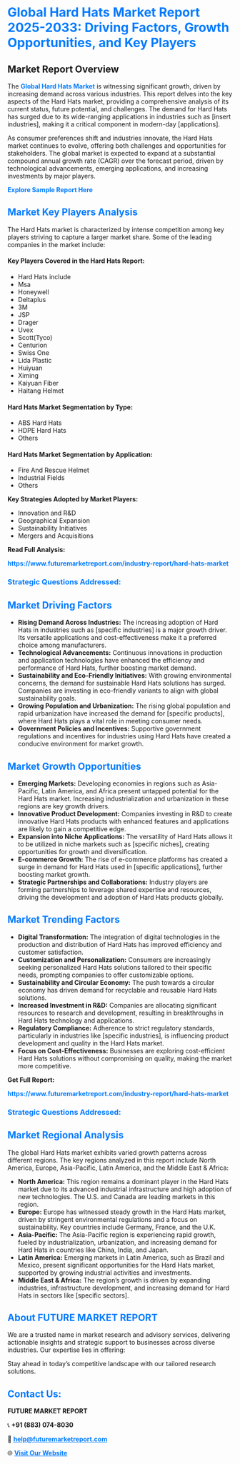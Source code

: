 <h1 style="color: #007BFF;">Global Hard Hats Market Report 2025-2033: Driving Factors, Growth Opportunities, and Key Players</h1>

<section id="overview">
<h2>Market Report Overview</h2>
<p>The <a href="https://www.futuremarketreport.com/industry-report/hard-hats-market" style="color: #007BFF; text-decoration: none;"><strong>Global Hard Hats Market</strong></a> is witnessing significant growth, driven by increasing demand across various industries. This report delves into the key aspects of the Hard Hats market, providing a comprehensive analysis of its current status, future potential, and challenges. The demand for Hard Hats has surged due to its wide-ranging applications in industries such as [insert industries], making it a critical component in modern-day [applications].</p>
<p>As consumer preferences shift and industries innovate, the Hard Hats market continues to evolve, offering both challenges and opportunities for stakeholders. The global market is expected to expand at a substantial compound annual growth rate (CAGR) over the forecast period, driven by technological advancements, emerging applications, and increasing investments by major players.</p>
</section>

<section id="overview">
<p><a href="https://www.futuremarketreport.com/request-sample/reportId=98612" style="color: #007BFF; text-decoration: none;"><strong>Explore Sample Report Here</strong></a></p>
</section>

<section id="key-players">
<h2 style="color: #007BFF;">Market Key Players Analysis</h2>
<p>The Hard Hats market is characterized by intense competition among key players striving to capture a larger market share. Some of the leading companies in the market include:</p>
<h4>Key Players Covered in the Hard Hats Report:</h4>
<ul><li>Hard Hats include</li><li>Msa</li><li>Honeywell</li><li>Deltaplus</li><li>3M</li><li>JSP</li><li>Drager</li><li>Uvex</li><li>Scott(Tyco)</li><li>Centurion</li><li>Swiss One</li><li>Lida Plastic</li><li>Huiyuan</li><li>Ximing</li><li>Kaiyuan Fiber</li><li>Haitang Helmet</li></ul>
<h4>Hard Hats Market Segmentation by Type:</h4>
<ul><li>ABS Hard Hats</li><li>HDPE Hard Hats</li><li>Others</li></ul>

<h4>Hard Hats Market Segmentation by Application:</h4>
<ul><li>Fire And Rescue Helmet</li><li>Industrial Fields</li><li>Others</li></ul>
<p><strong>Key Strategies Adopted by Market Players:</strong></p>
<ul>
<li>Innovation and R&D</li>
<li>Geographical Expansion</li>
<li>Sustainability Initiatives</li>
<li>Mergers and Acquisitions</li>
</ul>
</section>

<section>
<p><strong>Read Full Analysis: </strong></p><a href="https://www.futuremarketreport.com/industry-report/hard-hats-market" style="color: #007BFF; text-decoration: none;"><strong>https://www.futuremarketreport.com/industry-report/hard-hats-market</strong></a>
<h3 style="color: #007BFF;">Strategic Questions Addressed:</h3>
</section>

<section id="driving-factors">
<h2 style="color: #007BFF;">Market Driving Factors</h2>
<ul>
<li><strong>Rising Demand Across Industries:</strong> The increasing adoption of Hard Hats in industries such as [specific industries] is a major growth driver. Its versatile applications and cost-effectiveness make it a preferred choice among manufacturers.</li>
<li><strong>Technological Advancements:</strong> Continuous innovations in production and application technologies have enhanced the efficiency and performance of Hard Hats, further boosting market demand.</li>
<li><strong>Sustainability and Eco-Friendly Initiatives:</strong> With growing environmental concerns, the demand for sustainable Hard Hats solutions has surged. Companies are investing in eco-friendly variants to align with global sustainability goals.</li>
<li><strong>Growing Population and Urbanization:</strong> The rising global population and rapid urbanization have increased the demand for [specific products], where Hard Hats plays a vital role in meeting consumer needs.</li>
<li><strong>Government Policies and Incentives:</strong> Supportive government regulations and incentives for industries using Hard Hats have created a conducive environment for market growth.</li>
</ul>
</section>

<section id="growth-opportunities">
<h2 style="color: #007BFF;">Market Growth Opportunities</h2>
<ul>
<li><strong>Emerging Markets:</strong> Developing economies in regions such as Asia-Pacific, Latin America, and Africa present untapped potential for the Hard Hats market. Increasing industrialization and urbanization in these regions are key growth drivers.</li>
<li><strong>Innovative Product Development:</strong> Companies investing in R&D to create innovative Hard Hats products with enhanced features and applications are likely to gain a competitive edge.</li>
<li><strong>Expansion into Niche Applications:</strong> The versatility of Hard Hats allows it to be utilized in niche markets such as [specific niches], creating opportunities for growth and diversification.</li>
<li><strong>E-commerce Growth:</strong> The rise of e-commerce platforms has created a surge in demand for Hard Hats used in [specific applications], further boosting market growth.</li>
<li><strong>Strategic Partnerships and Collaborations:</strong> Industry players are forming partnerships to leverage shared expertise and resources, driving the development and adoption of Hard Hats products globally.</li>
</ul>
</section>

<section id="trending-factors">
<h2 style="color: #007BFF;">Market Trending Factors</h2>
<ul>
<li><strong>Digital Transformation:</strong> The integration of digital technologies in the production and distribution of Hard Hats has improved efficiency and customer satisfaction.</li>
<li><strong>Customization and Personalization:</strong> Consumers are increasingly seeking personalized Hard Hats solutions tailored to their specific needs, prompting companies to offer customizable options.</li>
<li><strong>Sustainability and Circular Economy:</strong> The push towards a circular economy has driven demand for recyclable and reusable Hard Hats solutions.</li>
<li><strong>Increased Investment in R&D:</strong> Companies are allocating significant resources to research and development, resulting in breakthroughs in Hard Hats technology and applications.</li>
<li><strong>Regulatory Compliance:</strong> Adherence to strict regulatory standards, particularly in industries like [specific industries], is influencing product development and quality in the Hard Hats market.</li>
<li><strong>Focus on Cost-Effectiveness:</strong> Businesses are exploring cost-efficient Hard Hats solutions without compromising on quality, making the market more competitive.</li>
</ul>
</section>

<section>
<p><strong>Get Full Report: </strong></p><a href="https://www.futuremarketreport.com/industry-report/hard-hats-market" style="color: #007BFF; text-decoration: none;"><strong>https://www.futuremarketreport.com/industry-report/hard-hats-market</strong></a>
<h3 style="color: #007BFF;">Strategic Questions Addressed:</h3>
</section>


<section id="regional-analysis">
<h2 style="color: #007BFF;">Market Regional Analysis</h2>
<p>The global Hard Hats market exhibits varied growth patterns across different regions. The key regions analyzed in this report include North America, Europe, Asia-Pacific, Latin America, and the Middle East & Africa:</p>
<ul>
<li><strong>North America:</strong> This region remains a dominant player in the Hard Hats market due to its advanced industrial infrastructure and high adoption of new technologies. The U.S. and Canada are leading markets in this region.</li>
<li><strong>Europe:</strong> Europe has witnessed steady growth in the Hard Hats market, driven by stringent environmental regulations and a focus on sustainability. Key countries include Germany, France, and the U.K.</li>
<li><strong>Asia-Pacific:</strong> The Asia-Pacific region is experiencing rapid growth, fueled by industrialization, urbanization, and increasing demand for Hard Hats in countries like China, India, and Japan.</li>
<li><strong>Latin America:</strong> Emerging markets in Latin America, such as Brazil and Mexico, present significant opportunities for the Hard Hats market, supported by growing industrial activities and investments.</li>
<li><strong>Middle East & Africa:</strong> The region’s growth is driven by expanding industries, infrastructure development, and increasing demand for Hard Hats in sectors like [specific sectors].</li>
</ul>
</section>

<footer>
<h2 style="color: #007BFF;">About FUTURE MARKET REPORT</h2>
<p>We are a trusted name in market research and advisory services, delivering actionable insights and strategic support to businesses across diverse industries. Our expertise lies in offering:</p>

<p>Stay ahead in today’s competitive landscape with our tailored research solutions.</p>

<h2 style="color: #007BFF;">Contact Us:</h2>
<p><strong>FUTURE MARKET REPORT</strong></p>
<p>📞 <strong>+91 (883) 074-8030</strong></p>
<p>📧 <strong><a href="mailto:help@futuremarketreport.com" style="color: #007BFF;">help@futuremarketreport.com</a></strong></p>
<p>🌐 <strong><a href="https://www.futuremarketreport.com/" style="color: #007BFF;">Visit Our Website</a></strong></p>
</footer>